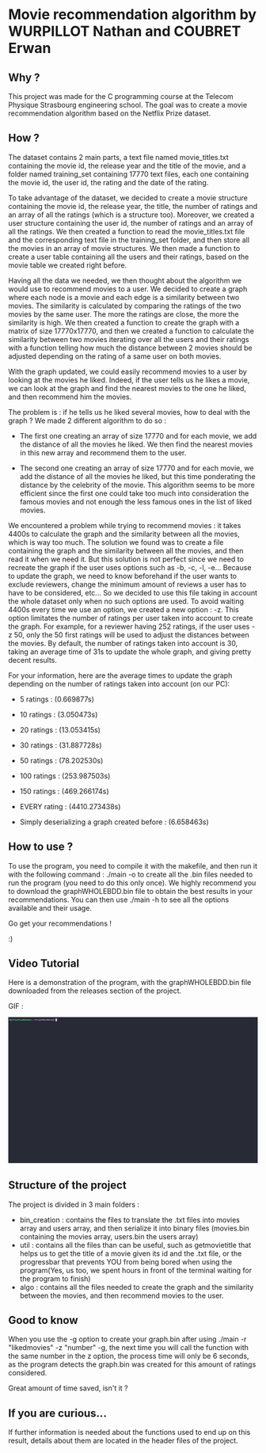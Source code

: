 # Movie recommendation algorithm by WURPILLOT Nathan and COUBRET Erwan

## Why ?

This project was made for the C programming course at the Telecom Physique Strasbourg engineering school. The goal was to create a movie recommendation algorithm based on the Netflix Prize dataset.

## How ?

The dataset contains 2 main parts, a text file named movie_titles.txt containing the movie id, the release year and the title of the movie, and a folder named training_set containing 17770 text files, each one containing the movie id, the user id, the rating and the date of the rating.

To take advantage of the dataset, we decided to create a movie structure containing the movie id, the release year, the title, the number of ratings and an array of all the ratings (which is a structure too). Moreover, we created a user structure containing the user id, the number of ratings and an array of all the ratings.
We then created a function to read the movie_titles.txt file and the corresponding text file in the training_set folder, and then store all the movies in an array of movie structures.
We then made a function to create a user table containing all the users and their ratings, based on the movie table we created right before.

Having all the data we needed, we then thought about the algorithm we would use to recommend movies to a user. We decided to create a graph where each node is a movie and each edge is a similarity between two movies. The similarity is calculated by comparing the ratings of the two movies by the same user. The more the ratings are close, the more the similarity is high.
We then created a function to create the graph with a matrix of size 17770x17770, and then we created a function to calculate the similarity between two movies iterating over all the users and their ratings with a function telling how much the distance between 2 movies should be adjusted depending on the rating of a same user on both movies.

With the graph updated, we could easily recommend movies to a user by looking at the movies he liked. Indeed, if the user tells us he likes a movie, we can look at the graph and find the nearest movies to the one he liked, and then recommend him the movies. 

The problem is : if he tells us he liked several movies, how to deal with the graph ? 
We made 2 different algorithm to do so :
- The first one creating an array of size 17770 and for each movie, we add the distance of all the movies he liked. We then find the nearest movies in this new array and recommend them to the user.

- The second one creating an array of size 17770 and for each movie, we add the distance of all the movies he liked, but this time ponderating the distance by the celebrity of the movie. This algorithm seems to be more efficient since the first one could take too much into consideration the famous movies and not enough the less famous ones in the list of liked movies.

We encountered a problem while trying to recommend movies : it takes 4400s to calculate the graph and the similarity between all the movies, which is way too much. 
The solution we found was to create a file containing the graph and the similarity between all the movies, and then read it when we need it.
But this solution is not perfect since we need to recreate the graph if the user uses options such as -b, -c, -l, -e... Because to update the graph, we need to know beforehand if the user wants to exclude reviewers, change the minimum amount of reviews a user has to have to be considered, etc... 
So we decided to use this file taking in account the whole dataset only when no such options are used.
To avoid waiting 4400s every time we use an option, we created a new option : -z. This option limitates the number of ratings per user taken into account to create the graph. For example, for a reviewer having 252 ratings, if the user uses -z 50, only the 50 first ratings will be used to adjust the distances between the movies.
By default, the number of ratings taken into account is 30, taking an average time of 31s to update the whole graph, and giving pretty decent results.

For your information, here are the average times to update the graph depending on the number of ratings taken into account (on our PC):
- 5 ratings : (0.669877s)
- 10 ratings : (3.050473s)
- 20 ratings : (13.053415s)
- 30 ratings : (31.887728s)
- 50 ratings : (78.202530s)
- 100 ratings : (253.987503s)
- 150 ratings : (469.266174s)

- EVERY rating : (4410.273438s)

- Simply deserializing a graph created before : (6.658463s)

## How to use ?

To use the program, you need to compile it with the makefile, and then run it with the following command :
./main -o to create all the .bin files needed to run the program (you need to do this only once). We highly recommend you to download the graphWHOLEBDD.bin file to obtain the best results in your recommendations.
You can then use ./main -h to see all the options available and their usage.

Go get your recommendations !

:)

## Video Tutorial

Here is a demonstration of the program, with the graphWHOLEBDD.bin file downloaded from the releases section of the project.

GIF :

![Alt Text](util/PROJECTDEMO.gif)

## Structure of the project

The project is divided in 3 main folders :
- bin_creation : contains the files to translate the .txt files into movies array and users array, and then serialize it into binary files (movies.bin containing the movies array, users.bin the users array)
- util : contains all the files than can be useful, such as getmovietitle that helps us to get the title of a movie given its id and the .txt file, or the progressbar that prevents YOU from being bored when using the program(Yes, us too, we spent hours in front of the terminal waiting for the program to finish)
- algo : contains all the files needed to create the graph and the similarity between the movies, and then recommend movies to the user.


## Good to know

When you use the -g option to create your graph.bin after using ./main -r "likedmovies" -z "number" -g, the next time you will call the function with the same number in the z option, the process time will only be 6 seconds, as the program detects the graph.bin was created for this amount of ratings considered.

Great amount of time saved, isn't it ?

## If you are curious...
If further information is needed about the functions used to end up on this result, details about them are located in the header files of the project.






